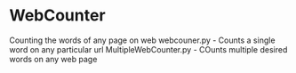 # WebCounter
Counting the words of any page on web
webcouner.py - Counts a single word on any particular url
MultipleWebCounter.py - COunts multiple desired words on any web page
